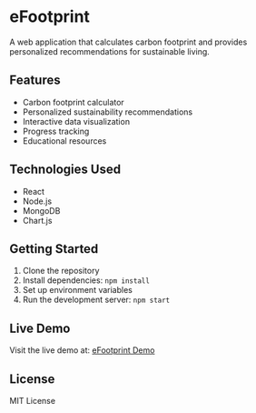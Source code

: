 # eFootprint

A web application that calculates carbon footprint and provides personalized recommendations for sustainable living.

## Features

- Carbon footprint calculator
- Personalized sustainability recommendations
- Interactive data visualization
- Progress tracking
- Educational resources

## Technologies Used

- React
- Node.js
- MongoDB
- Chart.js

## Getting Started

1. Clone the repository
2. Install dependencies: `npm install`
3. Set up environment variables
4. Run the development server: `npm start`

## Live Demo

Visit the live demo at: [eFootprint Demo](https://adamcamilleri.github.io/projects/efootprint/)

## License

MIT License